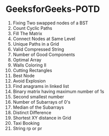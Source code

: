 # GeeksforGeeks-POTD

1. Fixing Two swapped nodes of a BST
2. Count Cyclic Paths
3. Fill The Matrix
4. Connect Nodes at Same Level
5. Unique Paths in a Grid
6. Valid Compressed String
7. Number of Good Components
8. Optimal Array
9. Walls Coloring II
10. Cutting Rectangles
11. Best Node
12. Avoid Explosion
13. Find anagrams in linked list
14. Binary matrix having maximum number of 1s
15. Second smallest number
16. Number of Subarrays of 0's
17. Median of the Subarrays
18. Distinct Difference
19. Shortest XY distance in Grid
20. Taxi Booking
21. String rp or pr
